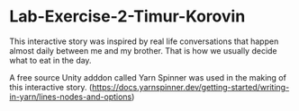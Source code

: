 # Lab-Exercise-2-Timur-Korovin
This interactive story was inspired by real life conversations that happen almost daily between me and my brother. That is how we usually decide what to eat in the day.

A free source Unity adddon called Yarn Spinner was used in the making of this interactive story.
(https://docs.yarnspinner.dev/getting-started/writing-in-yarn/lines-nodes-and-options)



